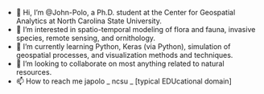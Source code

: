 - 👋 Hi, I’m @John-Polo, a Ph.D. student at the Center for Geospatial Analytics at North Carolina State University.
- 👀 I’m interested in spatio-temporal modeling of flora and fauna, invasive species, remote sensing, and ornithology. 
- 🌱 I’m currently learning Python, Keras (via Python), simulation of geospatial processes, and visualization methods and techniques.
- 💞️ I’m looking to collaborate on most anything related to natural resources.
- 📫 How to reach me japolo _ ncsu _ [typical EDUcational domain]

<!---
John-Polo/John-Polo is a ✨ special ✨ repository because its `README.md` (this file) appears on your GitHub profile.
You can click the Preview link to take a look at your changes.
--->
